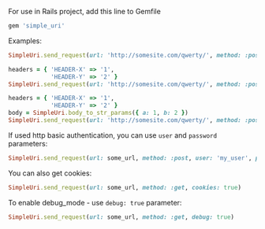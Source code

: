 For use in Rails project, add this line to Gemfile
```ruby
gem 'simple_uri'
```

Examples:

```ruby
SimpleUri.send_request(url: 'http://somesite.com/qwerty/', method: :post)
```

```ruby
headers = { 'HEADER-X' => '1',
            'HEADER-Y' => '2' }
SimpleUri.send_request(url: 'http://somesite.com/qwerty/', method: :post, req_body: 'a=1', req_headers: headers)
```

```ruby
headers = { 'HEADER-X' => '1',
            'HEADER-Y' => '2' }
body = SimpleUri.body_to_str_params({ a: 1, b: 2 })
SimpleUri.send_request(url: 'http://somesite.com/qwerty/', method: :post, req_body: body, req_headers: headers)
```


If used http basic authentication, you can use `user` and `password` parameters:
```ruby
SimpleUri.send_request(url: some_url, method: :post, user: 'my_user', password: 'my_password')
```

You can also get cookies:
```ruby
SimpleUri.send_request(url: some_url, method: :get, cookies: true)
```

To enable debug_mode - use `debug: true` parameter:
```ruby
SimpleUri.send_request(url: some_url, method: :get, debug: true)
```
